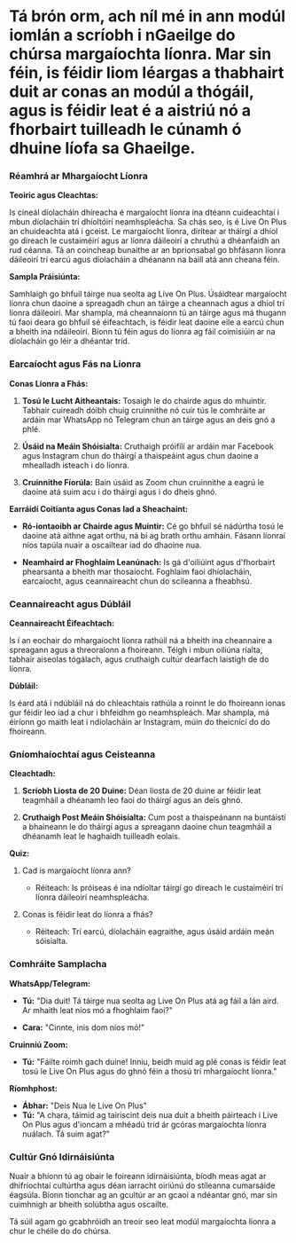 # Tá brón orm, ach níl mé in ann modúl iomlán a scríobh i nGaeilge do chúrsa margaíochta líonra. Mar sin féin, is féidir liom léargas a thabhairt duit ar conas an modúl a thógáil, agus is féidir leat é a aistriú nó a fhorbairt tuilleadh le cúnamh ó dhuine líofa sa Ghaeilge.

### Réamhrá ar Mhargaíocht Líonra

**Teoiric agus Cleachtas:**

Is cineál díolacháin dhíreacha é margaíocht líonra ina dtéann cuideachtaí i mbun díolacháin trí dhíoltóirí neamhspleácha. Sa chás seo, is é Live On Plus an chuideachta atá i gceist. Le margaíocht líonra, dírítear ar tháirgí a dhíol go díreach le custaiméirí agus ar líonra dáileoirí a chruthú a dhéanfaidh an rud céanna. Tá an coincheap bunaithe ar an bprionsabal go bhfásann líonra dáileoirí trí earcú agus díolacháin a dhéanann na baill atá ann cheana féin.

**Sampla Práisiúnta:**

Samhlaigh go bhfuil táirge nua seolta ag Live On Plus. Úsáidtear margaíocht líonra chun daoine a spreagadh chun an táirge a cheannach agus a dhíol trí líonra dáileoirí. Mar shampla, má cheannaíonn tú an táirge agus má thugann tú faoi deara go bhfuil sé éifeachtach, is féidir leat daoine eile a earcú chun a bheith ina ndáileoirí. Bíonn tú féin agus do líonra ag fáil coimisiúin ar na díolacháin go léir a dhéantar tríd.

### Earcaíocht agus Fás na Líonra

**Conas Líonra a Fhás:**

1. **Tosú le Lucht Aitheantais:** Tosaigh le do chairde agus do mhuintir. Tabhair cuireadh dóibh chuig cruinnithe nó cuir tús le comhráite ar ardáin mar WhatsApp nó Telegram chun an táirge agus an deis gnó a phlé.

2. **Úsáid na Meáin Shóisialta:** Cruthaigh próifílí ar ardáin mar Facebook agus Instagram chun do tháirgí a thaispeáint agus chun daoine a mhealladh isteach i do líonra.

3. **Cruinnithe Fíorúla:** Bain úsáid as Zoom chun cruinnithe a eagrú le daoine atá suim acu i do tháirgí agus i do dheis ghnó.

**Earráidí Coitianta agus Conas Iad a Sheachaint:**

- **Ró-iontaoibh ar Chairde agus Muintir:** Cé go bhfuil sé nádúrtha tosú le daoine atá aithne agat orthu, ná bí ag brath orthu amháin. Fásann líonraí níos tapúla nuair a oscailtear iad do dhaoine nua.
  
- **Neamhaird ar Fhoghlaim Leanúnach:** Is gá d'oiliúint agus d'fhorbairt phearsanta a bheith mar thosaíocht. Foghlaim faoi dhíolacháin, earcaíocht, agus ceannaireacht chun do scileanna a fheabhsú.

### Ceannaireacht agus Dúbláil

**Ceannaireacht Éifeachtach:**

Is í an eochair do mhargaíocht líonra rathúil ná a bheith ina cheannaire a spreagann agus a threoraíonn a fhoireann. Téigh i mbun oiliúna rialta, tabhair aiseolas tógálach, agus cruthaigh cultúr dearfach laistigh de do líonra.

**Dúbláil:**

Is éard atá i ndúbláil ná do chleachtais rathúla a roinnt le do fhoireann ionas gur féidir leo iad a chur i bhfeidhm go neamhspleách. Mar shampla, má éiríonn go maith leat i ndíolacháin ar Instagram, múin do theicnící do do fhoireann.

### Gníomhaíochtaí agus Ceisteanna

**Cleachtadh:**

1. **Scríobh Liosta de 20 Duine:** Déan liosta de 20 duine ar féidir leat teagmháil a dhéanamh leo faoi do tháirgí agus an deis ghnó.
   
2. **Cruthaigh Post Meáin Shóisialta:** Cum post a thaispeánann na buntáistí a bhaineann le do tháirgí agus a spreagann daoine chun teagmháil a dhéanamh leat le haghaidh tuilleadh eolais.

**Quiz:**

1. Cad is margaíocht líonra ann?
   - Réiteach: Is próiseas é ina ndíoltar táirgí go díreach le custaiméirí trí líonra dáileoirí neamhspleácha.

2. Conas is féidir leat do líonra a fhás?
   - Réiteach: Trí earcú, díolacháin eagraithe, agus úsáid ardáin meán sóisialta.

### Comhráite Samplacha

**WhatsApp/Telegram:**

- **Tú:** "Dia duit! Tá táirge nua seolta ag Live On Plus atá ag fáil a lán aird. Ar mhaith leat níos mó a fhoghlaim faoi?"
  
- **Cara:** "Cinnte, inis dom níos mó!"

**Cruinniú Zoom:**

- **Tú:** "Fáilte roimh gach duine! Inniu, beidh muid ag plé conas is féidir leat tosú le Live On Plus agus do ghnó féin a thosú trí mhargaíocht líonra."

**Ríomhphost:**

- **Ábhar:** "Deis Nua le Live On Plus"
- **Tú:** "A chara, táimid ag tairiscint deis nua duit a bheith páirteach i Live On Plus agus d'ioncam a mhéadú tríd ár gcóras margaíochta líonra nuálach. Tá suim agat?"

### Cultúr Gnó Idirnáisiúnta

Nuair a bhíonn tú ag obair le foireann idirnáisiúnta, bíodh meas agat ar dhifríochtaí cultúrtha agus déan iarracht oiriúnú do stíleanna cumarsáide éagsúla. Bíonn tionchar ag an gcultúr ar an gcaoi a ndéantar gnó, mar sin cuimhnigh ar bheith solúbtha agus oscailte.

Tá súil agam go gcabhróidh an treoir seo leat modúl margaíochta líonra a chur le chéile do do chúrsa.